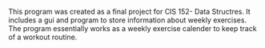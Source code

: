 This program was created as a final project for CIS 152-  Data Structres. It includes a gui and program to store information about weekly exercises. The program essentially works as a weekly exercise calender to keep track of a workout routine.
